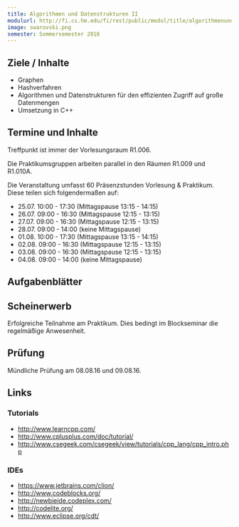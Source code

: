 ```yaml
---
title: Algorithmen und Datenstrukturen II
modulurl: http://fi.cs.hm.edu/fi/rest/public/modul/title/algorithmenunddatenstrukturenii
image: swarovski.png
semester: Sommersemester 2016
---
```


<div class="row">
<div class="span6">

## Ziele / Inhalte

-   Graphen
-   Hashverfahren
-   Algorithmen und Datenstrukturen für den effizienten Zugriff auf große Datenmengen
-   Umsetzung in C++

## Termine und Inhalte

Treffpunkt ist immer der Vorlesungsraum R1.006.

Die Praktikumsgruppen arbeiten parallel in den Räumen R1.009 und R1.010A.

Die Veranstaltung umfasst 60 Präsenzstunden Vorlesung & Praktikum.
Diese teilen sich folgendermaßen auf:

- 25.07. 10:00 - 17:30 (Mittagspause 13:15 - 14:15)
- 26.07. 09:00 - 16:30 (Mittagspause 12:15 - 13:15)
- 27.07. 09:00 - 16:30 (Mittagspause 12:15 - 13:15)
- 28.07. 09:00 - 14:00 (keine Mittagspause)
- 01.08. 10:00 - 17:30 (Mittagspause 13:15 - 14:15)
- 02.08. 09:00 - 16:30 (Mittagspause 12:15 - 13:15)
- 03.08. 09:00 - 16:30 (Mittagspause 12:15 - 13:15)
- 04.08. 09:00 - 14:00 (keine Mittagspause)

## Aufgabenblätter

</div>
<div class="span6">

## Scheinerwerb

Erfolgreiche Teilnahme am Praktikum. Dies bedingt im Blockseminar die regelmäßige
Anwesenheit.

## Prüfung

Mündliche Prüfung am 08.08.16 und 09.08.16.

## Links

### Tutorials

-   <http://www.learncpp.com/>
-   <http://www.cplusplus.com/doc/tutorial/>
-   <http://www.csegeek.com/csegeek/view/tutorials/cpp_lang/cpp_intro.php>

### IDEs

-   <https://www.jetbrains.com/clion/>
-   <http://www.codeblocks.org/>
-   <http://newbieide.codeplex.com/>
-   <http://codelite.org/>
-   <http://www.eclipse.org/cdt/>

</div>
</div>
